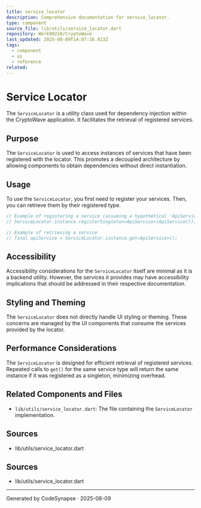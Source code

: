 ```yaml
---
title: service_locator
description: Comprehensive documentation for service_locator.
type: component
source_file: lib/utils/service_locator.dart
repository: Work90210/CryptoWave
last_updated: 2025-08-09T14:07:16.813Z
tags:
  - component
  - ui
  - reference
related:
---
```

# Service Locator

The `ServiceLocator` is a utility class used for dependency injection within the CryptoWave application. It facilitates the retrieval of registered services.

## Purpose

The `ServiceLocator` is used to access instances of services that have been registered with the locator. This promotes a decoupled architecture by allowing components to obtain dependencies without direct instantiation.

## Usage

To use the `ServiceLocator`, you first need to register your services. Then, you can retrieve them by their registered type.

```dart
// Example of registering a service (assuming a hypothetical 'ApiService')
// ServiceLocator.instance.registerSingleton<ApiService>(ApiService());

// Example of retrieving a service
// final apiService = ServiceLocator.instance.get<ApiService>();
```

## Accessibility

Accessibility considerations for the `ServiceLocator` itself are minimal as it is a backend utility. However, the services it provides may have accessibility implications that should be addressed in their respective documentation.

## Styling and Theming

The `ServiceLocator` does not directly handle UI styling or theming. These concerns are managed by the UI components that consume the services provided by the locator.

## Performance Considerations

The `ServiceLocator` is designed for efficient retrieval of registered services. Repeated calls to `get()` for the same service type will return the same instance if it was registered as a singleton, minimizing overhead.

## Related Components and Files

*   `lib/utils/service_locator.dart`: The file containing the `ServiceLocator` implementation.

## Sources

*   lib/utils/service_locator.dart

## Sources
- lib/utils/service_locator.dart

---
Generated by CodeSynapse · 2025-08-09